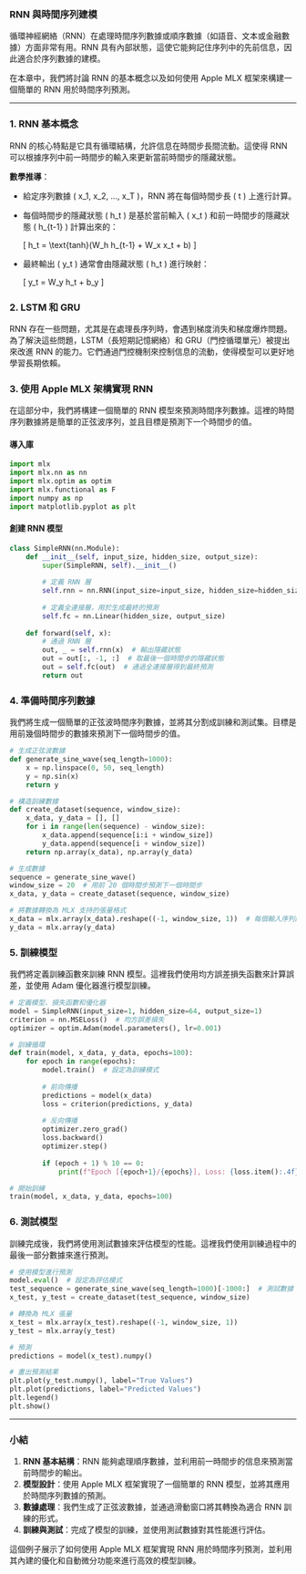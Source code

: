 ### **RNN 與時間序列建模**

循環神經網絡（RNN）在處理時間序列數據或順序數據（如語音、文本或金融數據）方面非常有用。RNN 具有內部狀態，這使它能夠記住序列中的先前信息，因此適合於序列數據的建模。

在本章中，我們將討論 RNN 的基本概念以及如何使用 Apple MLX 框架來構建一個簡單的 RNN 用於時間序列預測。

---

### **1. RNN 基本概念**

RNN 的核心特點是它具有循環結構，允許信息在時間步長間流動。這使得 RNN 可以根據序列中前一時間步的輸入來更新當前時間步的隱藏狀態。

**數學推導**：
- 給定序列數據 \( x_1, x_2, ..., x_T \)，RNN 將在每個時間步長 \( t \) 上進行計算。
- 每個時間步的隱藏狀態 \( h_t \) 是基於當前輸入 \( x_t \) 和前一時間步的隱藏狀態 \( h_{t-1} \) 計算出來的：
  
  \[
  h_t = \text{tanh}(W_h h_{t-1} + W_x x_t + b)
  \]
  
- 最終輸出 \( y_t \) 通常會由隱藏狀態 \( h_t \) 進行映射：
  
  \[
  y_t = W_y h_t + b_y
  \]

### **2. LSTM 和 GRU**

RNN 存在一些問題，尤其是在處理長序列時，會遇到梯度消失和梯度爆炸問題。為了解決這些問題，LSTM（長短期記憶網絡）和 GRU（門控循環單元）被提出來改進 RNN 的能力。它們通過門控機制來控制信息的流動，使得模型可以更好地學習長期依賴。

### **3. 使用 Apple MLX 架構實現 RNN**

在這部分中，我們將構建一個簡單的 RNN 模型來預測時間序列數據。這裡的時間序列數據將是簡單的正弦波序列，並且目標是預測下一个時間步的值。

#### **導入庫**

```python
import mlx
import mlx.nn as nn
import mlx.optim as optim
import mlx.functional as F
import numpy as np
import matplotlib.pyplot as plt
```

#### **創建 RNN 模型**

```python
class SimpleRNN(nn.Module):
    def __init__(self, input_size, hidden_size, output_size):
        super(SimpleRNN, self).__init__()
        
        # 定義 RNN 層
        self.rnn = nn.RNN(input_size=input_size, hidden_size=hidden_size, batch_first=True)
        
        # 定義全連接層，用於生成最終的預測
        self.fc = nn.Linear(hidden_size, output_size)
    
    def forward(self, x):
        # 通過 RNN 層
        out, _ = self.rnn(x)  # 輸出隱藏狀態
        out = out[:, -1, :]  # 取最後一個時間步的隱藏狀態
        out = self.fc(out)  # 通過全連接層得到最終預測
        return out
```

### **4. 準備時間序列數據**

我們將生成一個簡單的正弦波時間序列數據，並將其分割成訓練和測試集。目標是用前幾個時間步的數據來預測下一個時間步的值。

```python
# 生成正弦波數據
def generate_sine_wave(seq_length=1000):
    x = np.linspace(0, 50, seq_length)
    y = np.sin(x)
    return y

# 構造訓練數據
def create_dataset(sequence, window_size):
    x_data, y_data = [], []
    for i in range(len(sequence) - window_size):
        x_data.append(sequence[i:i + window_size])
        y_data.append(sequence[i + window_size])
    return np.array(x_data), np.array(y_data)

# 生成數據
sequence = generate_sine_wave()
window_size = 20  # 用前 20 個時間步預測下一個時間步
x_data, y_data = create_dataset(sequence, window_size)

# 將數據轉換為 MLX 支持的張量格式
x_data = mlx.array(x_data).reshape((-1, window_size, 1))  # 每個輸入序列的形狀 (batch_size, window_size, 1)
y_data = mlx.array(y_data)
```

### **5. 訓練模型**

我們將定義訓練函數來訓練 RNN 模型。這裡我們使用均方誤差損失函數來計算誤差，並使用 Adam 優化器進行模型訓練。

```python
# 定義模型、損失函數和優化器
model = SimpleRNN(input_size=1, hidden_size=64, output_size=1)
criterion = nn.MSELoss()  # 均方誤差損失
optimizer = optim.Adam(model.parameters(), lr=0.001)

# 訓練循環
def train(model, x_data, y_data, epochs=100):
    for epoch in range(epochs):
        model.train()  # 設定為訓練模式
        
        # 前向傳播
        predictions = model(x_data)
        loss = criterion(predictions, y_data)
        
        # 反向傳播
        optimizer.zero_grad()
        loss.backward()
        optimizer.step()
        
        if (epoch + 1) % 10 == 0:
            print(f"Epoch [{epoch+1}/{epochs}], Loss: {loss.item():.4f}")

# 開始訓練
train(model, x_data, y_data, epochs=100)
```

### **6. 測試模型**

訓練完成後，我們將使用測試數據來評估模型的性能。這裡我們使用訓練過程中的最後一部分數據來進行預測。

```python
# 使用模型進行預測
model.eval()  # 設定為評估模式
test_sequence = generate_sine_wave(seq_length=1000)[-1000:]  # 測試數據
x_test, y_test = create_dataset(test_sequence, window_size)

# 轉換為 MLX 張量
x_test = mlx.array(x_test).reshape((-1, window_size, 1))
y_test = mlx.array(y_test)

# 預測
predictions = model(x_test).numpy()

# 畫出預測結果
plt.plot(y_test.numpy(), label="True Values")
plt.plot(predictions, label="Predicted Values")
plt.legend()
plt.show()
```

---

### **小結**

1. **RNN 基本結構**：RNN 能夠處理順序數據，並利用前一時間步的信息來預測當前時間步的輸出。
2. **模型設計**：使用 Apple MLX 框架實現了一個簡單的 RNN 模型，並將其應用於時間序列數據的預測。
3. **數據處理**：我們生成了正弦波數據，並通過滑動窗口將其轉換為適合 RNN 訓練的形式。
4. **訓練與測試**：完成了模型的訓練，並使用測試數據對其性能進行評估。

這個例子展示了如何使用 Apple MLX 框架實現 RNN 用於時間序列預測，並利用其內建的優化和自動微分功能來進行高效的模型訓練。
